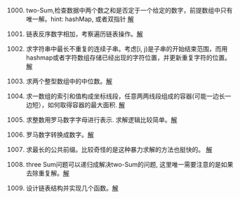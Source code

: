 

1000. two-Sum,检查数据中两个数之和是否定于一个给定的数字，前提数组中只有唯一解。hint: hashMap, 或者双指针 [解](./1000_two_sum/two_sum.go)
1001. 链表反序数字相加，考察遍历链表操作。[解](./1001_addTwoNum/main.go)
1002. 求字符串中最长不重复的连续子串。考虑[i, j)是子串的开始结束范围，而用hashmap或者字符数组存储已经出现的字符位置，并更新重复字符的位置。[解](./1002_longestSubString/main.go)
1003. 求两个整型数组中的中位数。[解](./1003_medianOfTwoArray/main.go)

1011. 求一数组的索引和值构成坐标线段，任意两两线段组成的容器(可能一边长一边短），如何取得容器的最大面积. [解](./1011_container_most_water/main.go)
1012. 求整数用罗马数字字母进行表示. 求解逻辑比较简单。[解](./1012_integer2roman)
1013. 罗马数字转换成数字。[解](./1013_roman2integer)
1014. 求最长的公共前缀。比较奇怪的是这种暴力求解的方法也挺快的。 [解](./1014_common_prefix)
1015. three Sum问题可以递归成解决two-Sum的问题, 这里唯一需要注意的是如果去除重复解。[解](./1015_three_sum/main.go)
1707. 设计链表结构并实现几个函数。[解](./1707_design_linked_list/single/singlyLinkedListBasic.go)
